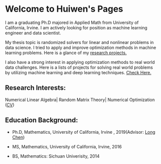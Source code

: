 # Welcome to Huiwen's Pages

I am a graduating Ph.D majored in Applied Math from University of California, Irvine. 
I am actively looking for position as machine learning engineer and data scientist. 

My thesis topic is randomized solvers for linear and nonlinear problems in data science. I tried to apply and improve optimization methods in machine learning problems. 
Here is a glance of my [research projects.](research.md) 

I also have a strong interest in applying optimization methods to real world data challenges. 
Here is a lists of projects for solving real world problems by utilizing machine learning and deep learning techniques. [Check Here.](projects.md)

## Research Interests:
Numerical Linear Algebra| Random Matrix Theory| Numerical Optimization ([CV](HuiwenWu_CV_0809.pdf))

## Education Background:

* Ph.D, Mathematics, University of California, Irvine , 2019(Advisor: [Long Chen](https://www.math.uci.edu/~chenlong/))

* MS, Mathematics, University of California, Irvine, 2016

* BS, Mathematics: Sichuan Univerisity, 2014






